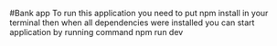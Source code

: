 #Bank app
To run this application you need to put npm install in your terminal 
then when all dependencies were installed you can start application by running command npm run dev
